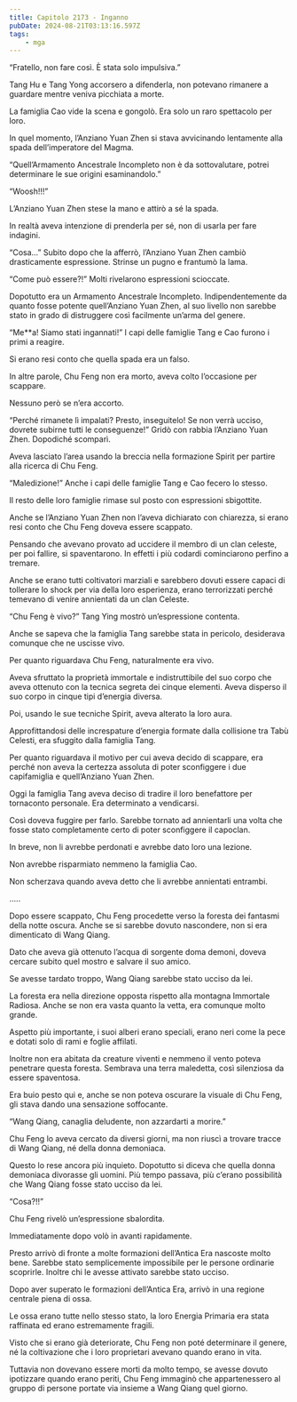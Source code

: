 ```yaml
---
title: Capitolo 2173 - Inganno
pubDate: 2024-08-21T03:13:16.597Z
tags:
    - mga
---
```





“Fratello, non fare così. È stata solo impulsiva.”


Tang Hu e Tang Yong accorsero a difenderla, non potevano rimanere a guardare mentre veniva picchiata a morte.


La famiglia Cao vide la scena e gongolò. Era solo un raro spettacolo per loro.


In quel momento, l’Anziano Yuan Zhen si stava avvicinando lentamente alla spada dell’imperatore del Magma.


“Quell’Armamento Ancestrale Incompleto non è da sottovalutare, potrei determinare le sue origini esaminandolo.”


“Woosh!!!”


L’Anziano Yuan Zhen stese la mano e attirò a sé la spada.


In realtà aveva intenzione di prenderla per sé, non di usarla per fare indagini.


“Cosa…” Subito dopo che la afferrò, l’Anziano Yuan Zhen cambiò drasticamente espressione. Strinse un pugno e frantumò la lama.

“Come può essere?!” Molti rivelarono espressioni scioccate.


Dopotutto era un Armamento Ancestrale Incompleto. Indipendentemente da quanto fosse potente quell’Anziano Yuan Zhen, al suo livello non sarebbe stato in grado di distruggere così facilmente un’arma del genere.


“Me**a! Siamo stati ingannati!” I capi delle famiglie Tang e Cao furono i primi a reagire.


Si erano resi conto che quella spada era un falso.


In altre parole, Chu Feng non era morto, aveva colto l’occasione per scappare.


Nessuno però se n’era accorto.


“Perché rimanete lì impalati? Presto, inseguitelo! Se non verrà ucciso, dovrete subirne tutti le conseguenze!” Gridò con rabbia l’Anziano Yuan Zhen. Dopodiché scomparì.


Aveva lasciato l’area usando la breccia nella formazione Spirit per partire alla ricerca di Chu Feng.

“Maledizione!” Anche i capi delle famiglie Tang e Cao fecero lo stesso.


Il resto delle loro famiglie rimase sul posto con espressioni sbigottite.


Anche se l’Anziano Yuan Zhen non l’aveva dichiarato con chiarezza, si erano resi conto che Chu Feng doveva essere scappato.


Pensando che avevano provato ad uccidere il membro di un clan celeste, per poi fallire, si spaventarono. In effetti i più codardi cominciarono perfino a tremare.


Anche se erano tutti coltivatori marziali e sarebbero dovuti essere capaci di tollerare lo shock per via della loro esperienza, erano terrorizzati perché temevano di venire annientati da un clan Celeste.


“Chu Feng è vivo?” Tang Ying mostrò un’espressione contenta.


Anche se sapeva che la famiglia Tang sarebbe stata in pericolo, desiderava comunque che ne uscisse vivo.


Per quanto riguardava Chu Feng, naturalmente era vivo.


Aveva sfruttato la proprietà immortale e indistruttibile del suo corpo che aveva ottenuto con la tecnica segreta dei cinque elementi. Aveva disperso il suo corpo in cinque tipi d’energia diversa.

Poi, usando le sue tecniche Spirit, aveva alterato la loro aura.


Approfittandosi delle increspature d’energia formate dalla collisione tra Tabù Celesti, era sfuggito dalla famiglia Tang.


Per quanto riguardava il motivo per cui aveva decido di scappare, era perché non aveva la certezza assoluta di poter sconfiggere i due capifamiglia e quell’Anziano Yuan Zhen.


Oggi la famiglia Tang aveva deciso di tradire il loro benefattore per tornaconto personale. Era determinato a vendicarsi.

Così doveva fuggire per farlo. Sarebbe tornato ad annientarli una volta che fosse stato completamente certo di poter sconfiggere il capoclan.

In breve, non li avrebbe perdonati e avrebbe dato loro una lezione.


Non avrebbe risparmiato nemmeno la famiglia Cao.


Non scherzava quando aveva detto che li avrebbe annientati entrambi.


…..


Dopo essere scappato, Chu Feng procedette verso la foresta dei fantasmi della notte oscura. Anche se si sarebbe dovuto nascondere, non si era dimenticato di Wang Qiang.


Dato che aveva già ottenuto l’acqua di sorgente doma demoni, doveva cercare subito quel mostro e salvare il suo amico.

Se avesse tardato troppo, Wang Qiang sarebbe stato ucciso da lei.


La foresta era nella direzione opposta rispetto alla montagna Immortale Radiosa. Anche se non era vasta quanto la vetta, era comunque molto grande.


Aspetto più importante, i suoi alberi erano speciali, erano neri come la pece e dotati solo di rami e foglie affilati.


Inoltre non era abitata da creature viventi e nemmeno il vento poteva penetrare questa foresta. Sembrava una terra maledetta, così silenziosa da essere spaventosa.


Era buio pesto qui e, anche se non poteva oscurare la visuale di Chu Feng, gli stava dando una sensazione soffocante.

“Wang Qiang, canaglia deludente, non azzardarti a morire.”


Chu Feng lo aveva cercato da diversi giorni, ma non riuscì a trovare tracce di Wang Qiang, né della donna demoniaca.

Questo lo rese ancora più inquieto. Dopotutto si diceva che quella donna demoniaca divorasse gli uomini. Più tempo passava, più c’erano possibilità che Wang Qiang fosse stato ucciso da lei.

“Cosa?!!”


Chu Feng rivelò un’espressione sbalordita.


Immediatamente dopo volò in avanti rapidamente.


Presto arrivò di fronte a molte formazioni dell’Antica Era nascoste molto bene. Sarebbe stato semplicemente impossibile per le persone ordinarie scoprirle. Inoltre chi le avesse attivato sarebbe stato ucciso.


Dopo aver superato le formazioni dell’Antica Era, arrivò in una regione centrale piena di ossa.


Le ossa erano tutte nello stesso stato, la loro Energia Primaria era stata raffinata ed erano estremamente fragili.


Visto che si erano già deteriorate, Chu Feng non poté determinare il genere, né la coltivazione che i loro proprietari avevano quando erano in vita.


Tuttavia non dovevano essere morti da molto tempo, se avesse dovuto ipotizzare quando erano periti, Chu Feng immaginò che appartenessero al gruppo di persone portate via insieme a Wang Qiang quel giorno.









